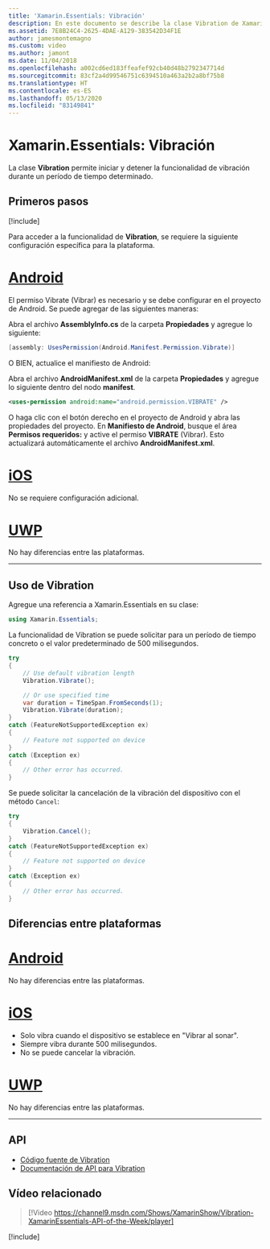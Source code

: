```yaml
---
title: 'Xamarin.Essentials: Vibración'
description: En este documento se describe la clase Vibration de Xamarin.Essentials, que permite iniciar y detener la funcionalidad de vibración durante un período de tiempo determinado.
ms.assetid: 7E8B24C4-2625-4DAE-A129-383542D34F1E
author: jamesmontemagno
ms.custom: video
ms.author: jamont
ms.date: 11/04/2018
ms.openlocfilehash: a002cd6ed183ffeafef92cb40d48b2792347714d
ms.sourcegitcommit: 83cf2a4d99546751c6394510a463a2b2a8bf75b8
ms.translationtype: HT
ms.contentlocale: es-ES
ms.lasthandoff: 05/13/2020
ms.locfileid: "83149841"
---
```

# <a name="xamarinessentials-vibration"></a>Xamarin.Essentials: Vibración

La clase **Vibration** permite iniciar y detener la funcionalidad de vibración durante un período de tiempo determinado.

## <a name="get-started"></a>Primeros pasos

[!include[](~/essentials/includes/get-started.md)]

Para acceder a la funcionalidad de **Vibration**, se requiere la siguiente configuración específica para la plataforma.

# <a name="android"></a>[Android](#tab/android)

El permiso Vibrate (Vibrar) es necesario y se debe configurar en el proyecto de Android. Se puede agregar de las siguientes maneras:

Abra el archivo **AssemblyInfo.cs** de la carpeta **Propiedades** y agregue lo siguiente:

```csharp
[assembly: UsesPermission(Android.Manifest.Permission.Vibrate)]
```

O BIEN, actualice el manifiesto de Android:

Abra el archivo **AndroidManifest.xml** de la carpeta **Propiedades** y agregue lo siguiente dentro del nodo **manifest**.

```xml
<uses-permission android:name="android.permission.VIBRATE" />
```

O haga clic con el botón derecho en el proyecto de Android y abra las propiedades del proyecto. En **Manifiesto de Android**, busque el área **Permisos requeridos:** y active el permiso **VIBRATE** (Vibrar). Esto actualizará automáticamente el archivo **AndroidManifest.xml**.

# <a name="ios"></a>[iOS](#tab/ios)

No se requiere configuración adicional.

# <a name="uwp"></a>[UWP](#tab/uwp)

No hay diferencias entre las plataformas.

-----

## <a name="using-vibration"></a>Uso de Vibration

Agregue una referencia a Xamarin.Essentials en su clase:

```csharp
using Xamarin.Essentials;
```

La funcionalidad de Vibration se puede solicitar para un período de tiempo concreto o el valor predeterminado de 500 milisegundos.

```csharp
try
{
    // Use default vibration length
    Vibration.Vibrate();

    // Or use specified time
    var duration = TimeSpan.FromSeconds(1);
    Vibration.Vibrate(duration);
}
catch (FeatureNotSupportedException ex)
{
    // Feature not supported on device
}
catch (Exception ex)
{
    // Other error has occurred.
}
```

Se puede solicitar la cancelación de la vibración del dispositivo con el método `Cancel`:

```csharp
try
{
    Vibration.Cancel();
}
catch (FeatureNotSupportedException ex)
{
    // Feature not supported on device
}
catch (Exception ex)
{
    // Other error has occurred.
}
```

## <a name="platform-differences"></a>Diferencias entre plataformas

# <a name="android"></a>[Android](#tab/android)

No hay diferencias entre las plataformas.

# <a name="ios"></a>[iOS](#tab/ios)

- Solo vibra cuando el dispositivo se establece en "Vibrar al sonar".
- Siempre vibra durante 500 milisegundos.
- No se puede cancelar la vibración.

# <a name="uwp"></a>[UWP](#tab/uwp)

No hay diferencias entre las plataformas.

-----

## <a name="api"></a>API

- [Código fuente de Vibration](https://github.com/xamarin/Essentials/tree/master/Xamarin.Essentials/Vibration)
- [Documentación de API para Vibration](xref:Xamarin.Essentials.Vibration)

## <a name="related-video"></a>Vídeo relacionado

> [!Video https://channel9.msdn.com/Shows/XamarinShow/Vibration-XamarinEssentials-API-of-the-Week/player]

[!include[](~/essentials/includes/xamarin-show-essentials.md)]
